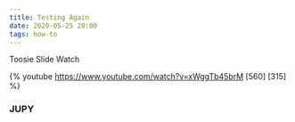 ```yaml
---
title: Testing Again
date: 2020-05-25 20:00
tags: how-to
---
```


Toosie Slide Watch

{% youtube https://www.youtube.com/watch?v=xWggTb45brM [560] [315] %}

### JUPY
